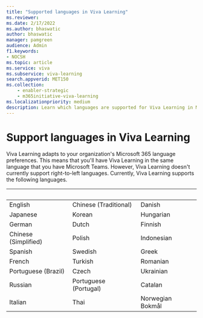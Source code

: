 ```yaml
---
title: "Supported languages in Viva Learning"
ms.reviewer:
ms.date: 2/17/2022
ms.author: bhaswatic
author: bhaswatic
manager: pamgreen
audience: Admin
f1.keywords:
- NOCSH
ms.topic: article
ms.service: viva
ms.subservice: viva-learning
search.appverid: MET150
ms.collection: 
    - enabler-strategic
    - m365initiative-viva-learning
ms.localizationpriority: medium
description: Learn which languages are supported for Viva Learning in Microsoft Teams.
---
```

# Support languages in Viva Learning
  
Viva Learning adapts to your organization's Microsoft 365 language preferences. This means that you'll have Viva Learning in the same language that you have Microsoft Teams. However, Viva Learning doesn't currently support right-to-left languages. Currently, Viva Learning supports the following languages.

|&nbsp; | &nbsp; | &nbsp; |
|---|---|---|
English|Chinese (Traditional)|Danish|
Japanese|Korean|Hungarian|
German|Dutch|Finnish|
Chinese (Simplified)|Polish|Indonesian|
Spanish|Swedish|Greek|
French|Turkish|Romanian|
Portuguese (Brazil)|Czech|Ukrainian|
Russian|Portuguese (Portugal)|Catalan|
Italian|Thai|Norwegian Bokmål|
